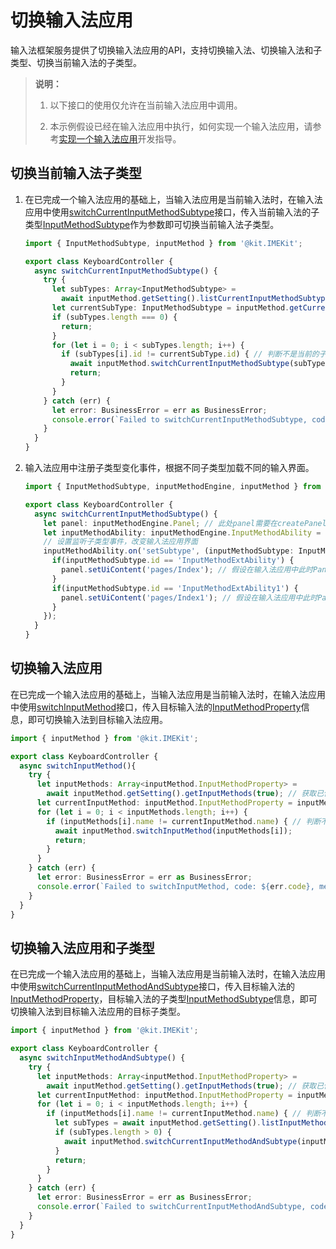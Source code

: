 # 切换输入法应用
<!--Kit: IME Kit-->
<!--Subsystem: MiscServices-->
<!--Owner: @illybyy-->
<!--Designer: @andeszhang-->
<!--Tester: @murphy1984-->
<!--Adviser: @zhang_yixin13-->

输入法框架服务提供了切换输入法应用的API，支持切换输入法、切换输入法和子类型、切换当前输入法的子类型。

> **说明：**
>
> 1. 以下接口的使用仅允许在当前输入法应用中调用。
>
> 2. 本示例假设已经在输入法应用中执行，如何实现一个输入法应用，请参考[实现一个输入法应用](./inputmethod-application-guide.md)开发指导。

## 切换当前输入法子类型

1. 在已完成一个输入法应用的基础上，当输入法应用是当前输入法时，在输入法应用中使用[switchCurrentInputMethodSubtype](../reference/apis-ime-kit/js-apis-inputmethod.md#inputmethodswitchcurrentinputmethodsubtype9)接口，传入当前输入法的子类型[InputMethodSubtype](../reference/apis-ime-kit/js-apis-inputmethod-subtype.md#inputmethodsubtype)作为参数即可切换当前输入法子类型。

   ```ts
   import { InputMethodSubtype, inputMethod } from '@kit.IMEKit';
   
   export class KeyboardController {
     async switchCurrentInputMethodSubtype() {
       try {
         let subTypes: Array<InputMethodSubtype> =
           await inputMethod.getSetting().listCurrentInputMethodSubtype(); // 获取当前输入法的所有子类型
         let currentSubType: InputMethodSubtype = inputMethod.getCurrentInputMethodSubtype(); // 获取当前输入法当前的子类型
         if (subTypes.length === 0) {
           return;
         }
         for (let i = 0; i < subTypes.length; i++) {
           if (subTypes[i].id != currentSubType.id) { // 判断不是当前的子类型时切换，实际开发中可以根据需要填固定子类型
             await inputMethod.switchCurrentInputMethodSubtype(subTypes[i]);
             return;
           }
         }
       } catch (err) {
         let error: BusinessError = err as BusinessError;
         console.error(`Failed to switchCurrentInputMethodSubtype, code: ${err.code}, message: ${err.message}`);
       }
     }
   }
   ```

2. 输入法应用中注册子类型变化事件，根据不同子类型加载不同的输入界面。

   ```ts
   import { InputMethodSubtype, inputMethodEngine, inputMethod } from '@kit.IMEKit';
   
   export class KeyboardController {
     async switchCurrentInputMethodSubtype() {
       let panel: inputMethodEngine.Panel; // 此处panel需要在createPanel接口创建panel实例后使用
       let inputMethodAbility: inputMethodEngine.InputMethodAbility = inputMethodEngine.getInputMethodAbility();
       // 设置监听子类型事件，改变输入法应用界面
       inputMethodAbility.on('setSubtype', (inputMethodSubtype: InputMethodSubtype) => {
         if(inputMethodSubtype.id == 'InputMethodExtAbility') {
           panel.setUiContent('pages/Index'); // 假设在输入法应用中此时Panel已经在onCreate流程中创建
         }
         if(inputMethodSubtype.id == 'InputMethodExtAbility1') {
           panel.setUiContent('pages/Index1'); // 假设在输入法应用中此时Panel已经在onCreate流程中创建
         }
       });
     }
   }
   ```

## 切换输入法应用

在已完成一个输入法应用的基础上，当输入法应用是当前输入法时，在输入法应用中使用[switchInputMethod](../reference/apis-ime-kit/js-apis-inputmethod.md#inputmethodswitchinputmethod9)接口，传入目标输入法的[InputMethodProperty](../reference/apis-ime-kit/js-apis-inputmethod.md#inputmethodproperty8)信息，即可切换输入法到目标输入法应用。

```ts
import { inputMethod } from '@kit.IMEKit';

export class KeyboardController {
  async switchInputMethod(){
    try {
      let inputMethods: Array<inputMethod.InputMethodProperty> =
        await inputMethod.getSetting().getInputMethods(true); // 获取已使能的输入法列表
      let currentInputMethod: inputMethod.InputMethodProperty = inputMethod.getCurrentInputMethod(); // 获取当前输入法
      for (let i = 0; i < inputMethods.length; i++) {
        if (inputMethods[i].name != currentInputMethod.name) { // 判断不是当前输入法时，切换到该输入法，实际开发中可以切换到固定输入法
          await inputMethod.switchInputMethod(inputMethods[i]);
          return;
        }
      }
    } catch (err) {
      let error: BusinessError = err as BusinessError;
      console.error(`Failed to switchInputMethod, code: ${err.code}, message: ${err.message}`);
    }
  }
}
```

## 切换输入法应用和子类型

在已完成一个输入法应用的基础上，当输入法应用是当前输入法时，在输入法应用中使用[switchCurrentInputMethodAndSubtype](../reference/apis-ime-kit/js-apis-inputmethod.md#inputmethodswitchcurrentinputmethodandsubtype9)接口，传入目标输入法的[InputMethodProperty](../reference/apis-ime-kit/js-apis-inputmethod.md#inputmethodproperty8)，目标输入法的子类型[InputMethodSubtype](../reference/apis-ime-kit/js-apis-inputmethod-subtype.md#inputmethodsubtype)信息，即可切换输入法到目标输入法应用的目标子类型。

```ts
import { inputMethod } from '@kit.IMEKit';

export class KeyboardController {
  async switchInputMethodAndSubtype() {
    try {
      let inputMethods: Array<inputMethod.InputMethodProperty> =
        await inputMethod.getSetting().getInputMethods(true); // 获取已使能的输入法列表
      let currentInputMethod: inputMethod.InputMethodProperty = inputMethod.getCurrentInputMethod(); // 获取当前输入法
      for (let i = 0; i < inputMethods.length; i++) {
        if (inputMethods[i].name != currentInputMethod.name) { // 判断不是当前输入法时，切换到该输入法，实际开发中可以切换到固定输入法
          let subTypes = await inputMethod.getSetting().listInputMethodSubtype(inputMethods[i]); // 获取目标输入法的子类型
          if (subTypes.length > 0) {
            await inputMethod.switchCurrentInputMethodAndSubtype(inputMethods[i], subTypes[0]); // 本示例默认切换到获取的第一个子类型
          }
          return;
        }
      }
    } catch (err) {
      let error: BusinessError = err as BusinessError;
      console.error(`Failed to switchCurrentInputMethodAndSubtype, code: ${err.code}, message: ${err.message}`);
    }
  }
}
```